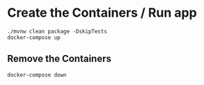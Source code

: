 # Create the Containers / Run app

```shell
./mvnw clean package -DskipTests
docker-compose up
```
## Remove the Containers
```shell
docker-compose down
```
